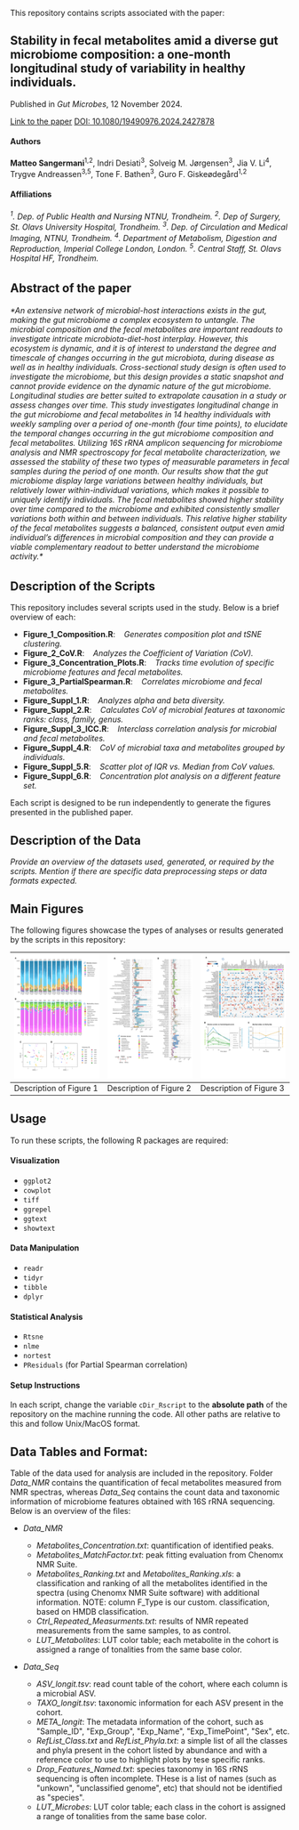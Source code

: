 This repository contains scripts associated with the paper:  

## Stability in fecal metabolites amid a diverse gut microbiome composition: a one-month longitudinal study of variability in healthy individuals. 
Published in *Gut Microbes*, 12 November 2024.

[Link to the paper](URL_of_your_paper)
[DOI: 10.1080/19490976.2024.2427878](https://doi.org/10.1080/19490976.2024.2427878)

#### Authors
**Matteo Sangermani**<sup>1,2</sup>, Indri Desiati<sup>3</sup>, Solveig M. Jørgensen<sup>3</sup>, Jia V. Li<sup>4</sup>, Trygve Andreassen<sup>3,5</sup>, Tone F. Bathen<sup>3</sup>, Guro F. Giskeødegård<sup>1,2</sup>

#### Affiliations
<h6>
<sup>1</sup>. Dep. of Public Health and Nursing NTNU, Trondheim.
<sup>2</sup>. Dep of Surgery, St. Olavs University Hospital, Trondheim.
<sup>3</sup>. Dep. of Circulation and Medical Imaging, NTNU, Trondheim.
<sup>4</sup>. Department of Metabolism, Digestion and Reproduction, Imperial College London, London.
<sup>5</sup>. Central Staff, St. Olavs Hospital HF, Trondheim.
</h6>


## Abstract of the paper
<h6>*An extensive network of microbial-host interactions exists in the gut, making the gut microbiome a complex ecosystem to untangle. The microbial composition and the fecal metabolites are important readouts to investigate intricate microbiota-diet-host interplay. However, this ecosystem is dynamic, and it is of interest to understand the degree and timescale of changes occurring in the gut microbiota, during disease as well as in healthy individuals. Cross-sectional study design is often used to investigate the microbiome, but this design provides a static snapshot and cannot provide evidence on the dynamic nature of the gut microbiome. Longitudinal studies are better suited to extrapolate causation in a study or assess changes over time.
This study investigates longitudinal change in the gut microbiome and fecal metabolites in 14 healthy individuals with weekly sampling over a period of one-month (four time points), to elucidate the temporal changes occurring in the gut microbiome composition and fecal metabolites. Utilizing 16S rRNA amplicon sequencing for microbiome analysis and NMR spectroscopy for fecal metabolite characterization, we assessed the stability of these two types of measurable parameters in fecal samples during the period of one month. Our results show that the gut microbiome display large variations between healthy individuals, but relatively lower within-individual variations, which makes it possible to uniquely identify individuals. The fecal metabolites showed higher stability over time compared to the microbiome and exhibited consistently smaller variations both within and between individuals. This relative higher stability of the fecal metabolites suggests a balanced, consistent output even amid individual’s differences in microbial composition and they can provide a viable complementary readout to better understand the microbiome activity.*</h6>


## Description of the Scripts

This repository includes several scripts used in the study. Below is a brief overview of each:

- **Figure_1_Composition.R**: &nbsp;&nbsp;&nbsp;*Generates composition plot and tSNE clustering.*
- **Figure_2_CoV.R**: &nbsp;&nbsp;&nbsp;*Analyzes the Coefficient of Variation (CoV).*
- **Figure_3_Concentration_Plots.R**: &nbsp;&nbsp;&nbsp;*Tracks time evolution of specific microbiome features and fecal metabolites.*
- **Figure_3_PartialSpearman.R**: &nbsp;&nbsp;&nbsp;*Correlates microbiome and fecal metabolites.*
- **Figure_Suppl_1.R**: &nbsp;&nbsp;&nbsp;*Analyzes alpha and beta diversity.*
- **Figure_Suppl_2.R**: &nbsp;&nbsp;&nbsp;*Calculates CoV of microbial features at taxonomic ranks: class, family, genus.*
- **Figure_Suppl_3_ICC.R**: &nbsp;&nbsp;&nbsp;*Interclass correlation analysis for microbial and fecal metabolites.*
- **Figure_Suppl_4.R**: &nbsp;&nbsp;&nbsp;*CoV of microbial taxa and metabolites grouped by individuals.*
- **Figure_Suppl_5.R**: &nbsp;&nbsp;&nbsp;*Scatter plot of IQR vs. Median from CoV values.*
- **Figure_Suppl_6.R**: &nbsp;&nbsp;&nbsp;*Concentration plot analysis on a different feature set.*

Each script is designed to be run independently to generate the figures presented in the published paper.

## Description of the Data
*Provide an overview of the datasets used, generated, or required by the scripts. Mention if there are specific data preprocessing steps or data formats expected.*

## Main Figures
The following figures showcase the types of analyses or results generated by the scripts in this repository:

| ![Figure 1](Final_Figures/Figure_1.png) | ![Figure 2](Final_Figures/Figure_2.png) | ![Figure 3](Final_Figures/Figure_3.png) |
|---------------------------------------|---------------------------------------|---------------------------------------|
| Description of Figure 1               | Description of Figure 2               | Description of Figure 3               |

## Usage

To run these scripts, the following R packages are required:

#### Visualization
- `ggplot2`
- `cowplot`
- `tiff`
- `ggrepel`
- `ggtext`
- `showtext`

#### Data Manipulation
- `readr`
- `tidyr`
- `tibble`
- `dplyr`

#### Statistical Analysis
- `Rtsne`
- `nlme`
- `nortest`
- `PResiduals` (for Partial Spearman correlation)

#### Setup Instructions
In each script, change the variable `cDir_Rscript` to the **absolute path** of the repository on the machine running the code. All other paths are relative to this and follow Unix/MacOS format.


## Data Tables and Format:
Table of the data used for analysis are included in the repository. Folder *Data_NMR* contains the quantification of fecal metabolites measured from NMR spectras, whereas  *Data_Seq* contains the count data and taxonomic information of microbiome features obtained with 16S rRNA sequencing. Below is an overview of the files:
- *Data_NMR*
	- *Metabolites_Concentration.txt*: quantification of identified peaks.
	- *Metabolites_MatchFactor.txt*: peak fitting evaluation from Chenomx NMR Suite.
	- *Metabolites_Ranking.txt* and *Metabolites_Ranking.xls*: a classification and ranking of all the metabolites identified in the spectra (using Chenomx NMR Suite software) with additional information. NOTE: column F_Type is our custom. classification, based on HMDB classification.
	- *Ctrl_Repeated_Measurments.txt*: results of NMR repeated measurements from the same samples, to as control.
	- *LUT_Metabolites*: LUT color table; each metabolite in the cohort is assigned a range of tonalities from the same base color.
	
- *Data_Seq*
	- *ASV_longit.tsv*: read count table of the cohort, where each column is a microbial ASV.
	- *TAXO_longit.tsv*: taxonomic information for each ASV present in the cohort.
	- *META_longit*: The metadata information of the cohort, such as "Sample_ID", "Exp_Group", "Exp_Name", "Exp_TimePoint", "Sex", etc.
	- *RefList_Class.txt* and *RefList_Phyla.txt*: a simple list of all the classes and phyla present in the cohort listed by abundance and with a reference color to use to highlight plots by tese specific ranks.
	- *Drop_Features_Named.txt*: species taxonomy in 16S rRNS sequencing is often incomplete. THese is a list of names (such as "unkown", "unclassified genome", etc) that should not be identified as "species".
	- *LUT_Microbes*: LUT color table; each class in the cohort is assigned a range of tonalities from the same base color.

















